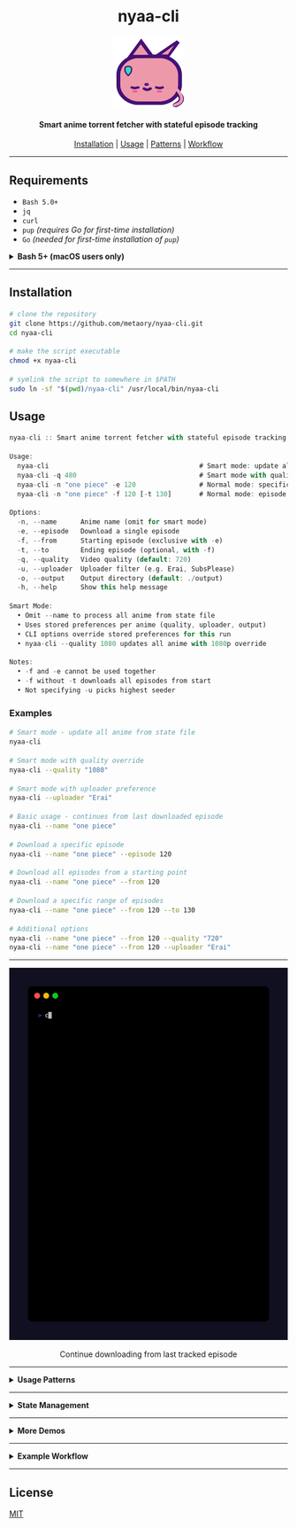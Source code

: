 <div align="center">
    <h1>nyaa-cli</h1>
    <img src=".github/logo.svg" alt="nyaa-cli" width="128" height="128">
    <h4>Smart anime torrent fetcher with stateful episode tracking</h4>
</div>

<p align="center">
  <a href="#installation">Installation</a> |
  <a href="#usage">Usage</a> |
  <a href="#usage-patterns">Patterns</a> |
  <a href="#example-workflow">Workflow</a>
</p>

---

## Requirements

- `Bash 5.0+`
- `jq`
- `curl`
- `pup` _(requires Go for first-time installation)_
- `Go` _(needed for first-time installation of `pup`)_

<details>
<summary><strong>Bash 5+ (macOS users only)</strong></summary>

This script requires <strong>Bash 5.0 or later</strong>.

On macOS, the default <code>/bin/bash</code> is too old.
Install the latest Bash with Homebrew:

```sh
brew install bash
```

Then, either:

- Run the script with the full path:

  ```sh
  /opt/homebrew/bin/bash ./nyaa-cli ...
  ```

- Or, add Homebrew Bash to your PATH (Apple Silicon):

  ```sh
  echo 'export PATH="/opt/homebrew/bin:$PATH"' >> ~/.zshrc
  source ~/.zshrc
  ```

  (For Intel Macs, use <code>/usr/local/bin</code>)

Check your Bash version:

```sh
bash --version
```

It should say `5.x` or later

</details>

---

## Installation

```sh
# clone the repository
git clone https://github.com/metaory/nyaa-cli.git
cd nyaa-cli

# make the script executable
chmod +x nyaa-cli

# symlink the script to somewhere in $PATH
sudo ln -sf "$(pwd)/nyaa-cli" /usr/local/bin/nyaa-cli
```

## Usage

```dart
nyaa-cli :: Smart anime torrent fetcher with stateful episode tracking

Usage:
  nyaa-cli                                      # Smart mode: update all anime
  nyaa-cli -q 480                               # Smart mode with quality override
  nyaa-cli -n "one piece" -e 120                # Normal mode: specific episode
  nyaa-cli -n "one piece" -f 120 [-t 130]       # Normal mode: episode range

Options:
  -n, --name      Anime name (omit for smart mode)
  -e, --episode   Download a single episode
  -f, --from      Starting episode (exclusive with -e)
  -t, --to        Ending episode (optional, with -f)
  -q, --quality   Video quality (default: 720)
  -u, --uploader  Uploader filter (e.g. Erai, SubsPlease)
  -o, --output    Output directory (default: ./output)
  -h, --help      Show this help message

Smart Mode:
  • Omit --name to process all anime from state file
  • Uses stored preferences per anime (quality, uploader, output)
  • CLI options override stored preferences for this run
  • nyaa-cli --quality 1080 updates all anime with 1080p override

Notes:
  • -f and -e cannot be used together
  • -f without -t downloads all episodes from start
  • Not specifying -u picks highest seeder
```

### Examples

```bash
# Smart mode - update all anime from state file
nyaa-cli

# Smart mode with quality override
nyaa-cli --quality "1080"

# Smart mode with uploader preference
nyaa-cli --uploader "Erai"

# Basic usage - continues from last downloaded episode
nyaa-cli --name "one piece"

# Download a specific episode
nyaa-cli --name "one piece" --episode 120

# Download all episodes from a starting point
nyaa-cli --name "one piece" --from 120

# Download a specific range of episodes
nyaa-cli --name "one piece" --from 120 --to 130

# Additional options
nyaa-cli --name "one piece" --from 120 --quality "720"
nyaa-cli --name "one piece" --from 120 --uploader "Erai"
```

---

<div align="center">
   <img src=".github/demos/auto-continue.gif" alt="Auto-Continue">
   <p>Continue downloading from last tracked episode</p>
</div>

---

<details id="usage-patterns">
<summary><strong>Usage Patterns</strong></summary>

The script supports five main usage patterns:

1. **Smart Mode** (no `--name` provided)

   - Updates all anime from the state file automatically
   - Uses stored preferences (quality, uploader) per anime
   - CLI options override stored preferences for this run
   - Example: `nyaa-cli` or `nyaa-cli --quality 1080`

2. **Continue from Last Episode** (`--name` only)

   - Automatically continues from the last downloaded episode
   - If no previous episodes found, starts from episode 1
   - Uses state file to track progress

3. **Single Episode** (`--episode`)

   - Downloads a specific episode
   - Cannot be used with `--from` or `--to`
   - Example: `--episode 120`

4. **From Episode to Present** (`--from` without `--to`)

   - Downloads all available episodes from the starting point
   - Continues until no more episodes are found
   - Example: `--from 120`

5. **Episode Range** (`--from` and `--to`)
   - Downloads episodes within a specific range
   - `--to` must be greater than `--from`
   - Example: `--from 120 --to 130`
   </details>

---

<details>
<summary><strong>State Management</strong></summary>

The script maintains a state file at `~/.local/state/nyaa-cli/progress` to track the last downloaded episode for each anime. The state file is a TSV (Tab-Separated Values) file where:

- First column: Normalized anime name
- Second column: Last downloaded episode number

Example state file:

```
one+piece 1278
solo+leveling 18
witch+watch 21 quality:480
```

The state is automatically updated whenever an episode is downloaded, and is used to:

- Continue from the last downloaded episode when no episode is specified
- Track progress across multiple runs
- Start from episode 1 for new anime

</details>

---

<details>
<summary><strong>More Demos</strong></summary>
<div align="center">
   <div>
      <h3>Single Episode</h3>
      <img src=".github/demos/single-episode.gif" alt="Single Episode" width="90%">
      <p>Download a specific episode by number</p>
   </div>
   <hr>
   <div>
      <h3>Episode Range</h3>
      <img src=".github/demos/range.gif" alt="Episode Range" width="90%">
      <p>Download multiple episodes within a range</p>
   </div>
   <hr>
   <div>
      <h3>From Episode</h3>
      <img src=".github/demos/from-episode.gif" alt="From" width="90%">
      <p>Download all episodes from a starting point</p>
   </div>
  <div>
    <h3>Smart Mode</h3>
    <img src=".github/demos/smart-mode.gif" alt="Smart Mode">
    <p>Download all anime episodes with stored preferences</p>
  </div>
</div>
</details>

---

<details id="example-workflow">
<summary><strong>Example Workflow</strong></summary>

You can use `nyaa-cli` to automate your anime downloads with a torrent client that supports directory watching. For example, with **rtorrent**, you can configure it to watch a directory for new `.torrent` files. When a torrent file is placed there, rtorrent will automatically start downloading it.

A typical workflow:

1. Configure your torrent client (e.g., rtorrent) to watch a directory (e.g., `~/watch/torrents`).

2. Create a script to download new episodes (e.g., `~/bin/update-anime.sh`):

   ```sh
   #!/bin/bash

   # Update One Piece
   nyaa-cli --name "one piece" --output ~/watch/torrents

   # Update Solo Leveling
   nyaa-cli --name "solo leveling" --output ~/watch/torrents
   ```

3. Make the script executable:

   ```sh
   chmod +x ~/bin/update-anime.sh
   ```

4. Add a weekly cronjob to run the script (e.g., every Sunday at 2 AM):

   ```sh
   # Edit crontab
   crontab -e

   # Add this line
   0 2 * * 0 ~/bin/update-anime.sh
   ```

The script will:

- Use the state file to automatically continue from the last downloaded episode
- Download new episodes if available
- Save torrent files with normalized filenames (lowercase, no spaces, no special characters)
- Your torrent client will pick up the new files and start downloading automatically

Many other torrent clients also support directory watching for automation.

</details>

---

## License

[MIT](LICENSE)
